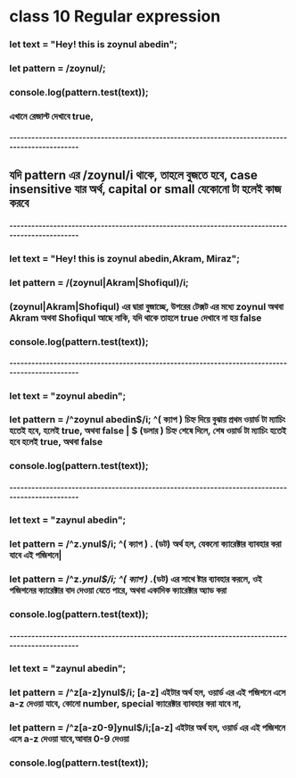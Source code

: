 # class 10 Regular expression

### let text = "Hey! this is zoynul abedin";

### let pattern = /zoynul/;

### console.log(pattern.test(text));

### এখানে রেজাল্ট দেখাবে true,

##### -----------------------------------------------------------------------------------------------

## যদি pattern এর /zoynul/i থাকে, তাহলে বুজতে হবে, case insensitive যার অর্থ, capital or small যেকোনো টা হলেই কাজ করবে

##### -----------------------------------------------------------------------------------------------

### let text = "Hey! this is zoynul abedin,Akram, Miraz";

### let pattern = /(zoynul|Akram|Shofiqul)/i;

### (zoynul|Akram|Shofiqul) এর দ্বারা বুজাচ্ছে, উপরের টেক্সট এর মধ্যে zoynul অথবা Akram অথবা Shofiqul আছে নাকি, যদি থাকে তাহলে true দেখাবে না হয় false

### console.log(pattern.test(text));

##### -----------------------------------------------------------------------------------------------

### let text = "zoynul abedin";

### let pattern = /^zoynul abedin$/i; ^( ক্যাপ ) চিহ্ন দিয়ে বুঝায় প্রথম ওয়ার্ড টা ম্যাচিং হতেই হবে, হলেই true, অথবা false | $ (ডলার ) চিহ্ন শেষে দিলে, শেষ ওয়ার্ড টা ম্যাচিং হতেই হবে হলেই true, অথবা false

### console.log(pattern.test(text));

##### -----------------------------------------------------------------------------------------------

### let text = "zaynul abedin";

### let pattern = /^z.ynul$/i; ^( ক্যাপ ) . (ডট) অর্থ হল, যেকনো ক্যারেক্টার ব্যাবহার করা যাবে এই পজিশনে|

### let pattern = /^z._ynul$/i; ^( ক্যাপ ) ._(ডট) এর সাথে ষ্টার ব্যাবহার করলে, ওই পজিশনের ক্যারেক্টার বাদ দেওয়া যেতে পারে, অথবা একাদিক ক্যারেক্টার অ্যাড করা

### console.log(pattern.test(text));

##### -----------------------------------------------------------------------------------------------

### let text = "zaynul abedin";

### let pattern = /^z[a-z]ynul$/i; [a-z] এইটার অর্থ হল, ওয়ার্ড এর এই পজিশনে এসে a-z দেওয়া যাবে, কোনো number, special ক্যারেক্টার ব্যাবহার করা যাবে না,

### let pattern = /^z[a-z0-9]ynul$/i;[a-z] এইটার অর্থ হল, ওয়ার্ড এর এই পজিশনে এসে a-z দেওয়া যাবে,আবার 0-9 দেওয়া

### console.log(pattern.test(text));
